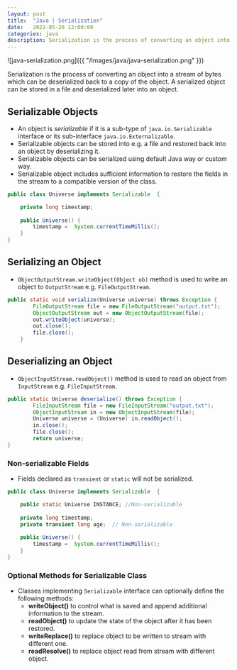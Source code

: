 ```yaml
---
layout: post
title:  "Java | Serialization"
date:   2022-05-26 12:00:00
categories: java
description: Serialization is the process of converting an object into a stream of bytes which can be deserialized back to a copy of the object. 
---
```



![java-serialization.png]({{ "/images/java/java-serialization.png" }})


Serialization is the process of converting an object into a stream of bytes which can be deserialized back to a copy of the object. A serialized object can be stored in a file and deserialized later into an object. 



## Serializable Objects

- An object is _serializable_ if it is a sub-type of `java.io.Serializable` interface or its sub-interface `java.io.Externalizable`.
- Serializable objects can be stored into e.g. a file and restored back into an object by deserializing it.
- Serializable objects can be serialized using default Java way or custom way. 
- Serializable object includes sufficient information to restore the fields in the stream to a compatible version of the class.

```java
public class Universe implements Serializable  {

	private long timestamp;
	
	public Universe() {
		timestamp =  System.currentTimeMillis();
	}
}
```
## Serializing an Object

- `ObjectOutputStream.writeObject(Object ob)` method is used to write an object to `OutputStream` e.g. `FileOutputStream`. 

```java
public static void serialize(Universe universe) throws Exception {
	    FileOutputStream file = new FileOutputStream("output.txt");
	    ObjectOutputStream out = new ObjectOutputStream(file);
	    out.writeObject(universe);
	    out.close();
	    file.close();
	}
```

## Deserializing an Object

- `ObjectInputStream.readObject()` method is used to read an object from `InputStream` e.g. `FileInputStream`. 


```java
public static Universe deserialize() throws Exception {
	    FileInputStream file = new FileInputStream("output.txt");
	    ObjectInputStream in = new ObjectInputStream(file);
	    Universe universe = (Universe) in.readObject();
	    in.close();
	    file.close();
	    return universe;
}
```

### Non-serializable Fields

- Fields declared as `transient` or `static` will not be serialized.

```java
public class Universe implements Serializable  {

	public static Universe INSTANCE; //Non-serializable
	
	private long timestamp;
	private transient long age;  // Non-serializable 
	
	public Universe() {
		timestamp =  System.currentTimeMillis();
	}
}
```

### Optional Methods for Serializable Class

-  Classes implementing `Serializable` interface can optionally define the following methods: 
	- **writeObject()** to control what is saved and append additional information to the stream.
	- **readObject()** to update the state of the object after it has been restored.
	- **writeReplace()** to replace object to be written to stream with different one.
	- **readResolve()** to replace object read from stream with different object.
